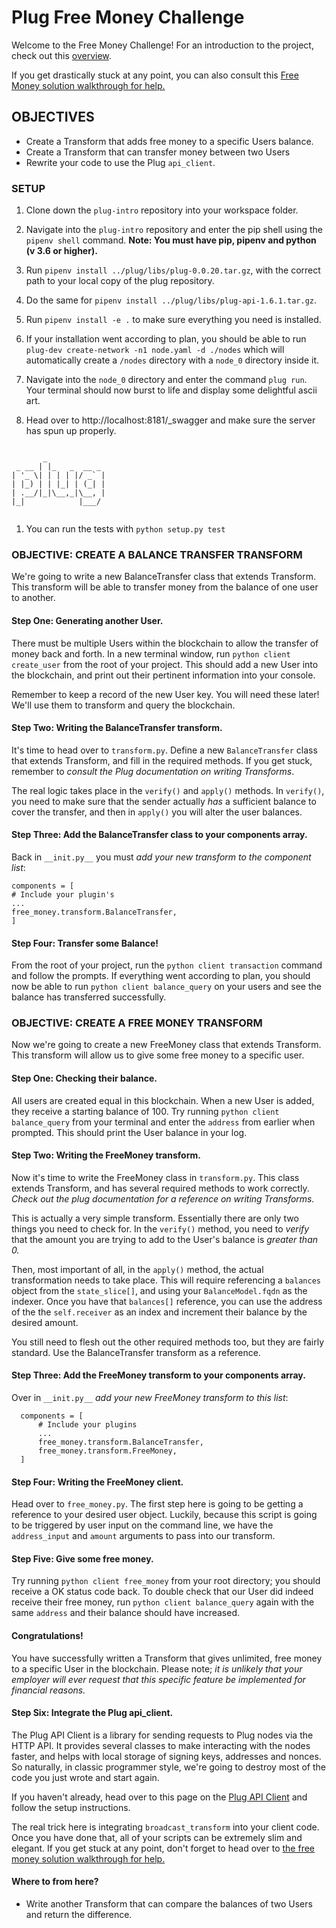 # Plug Free Money Challenge

Welcome to the Free Money Challenge! For an introduction to the project, check out this [overview](https://github.com/dev-academy-programme/plug-resources/blob/free-money-overview/segments/challenges/free-money-overview.md).

If you get drastically stuck at any point, you can also consult this [Free Money solution walkthrough for help.](https://github.com/dev-academy-programme/plug-resources/blob/free-money-overview/segments/challenges/free-money-solution.md)

## OBJECTIVES

- Create a Transform that adds free money to a specific Users balance.
- Create a Transform that can transfer money between two Users
- Rewrite your code to use the Plug `api_client`.

### SETUP

1. Clone down the `plug-intro` repository into your workspace folder.

1. Navigate into the `plug-intro` repository and enter the pip shell using the `pipenv shell` command.
**Note: You must have pip, pipenv and python (v 3.6 or higher).**

1. Run `pipenv install ../plug/libs/plug-0.0.20.tar.gz`, with the correct path to your local copy of the plug repository.

1. Do the same for `pipenv install ../plug/libs/plug-api-1.6.1.tar.gz`.

1. Run `pipenv install -e .` to make sure everything you need is installed.

1. If your installation went according to plan, you should be able to run `plug-dev create-network -n1 node.yaml -d ./nodes` which will automatically create a `/nodes` directory with a `node_0` directory inside it.

1. Navigate into the `node_0` directory and enter the command `plug run`. Your terminal should now burst to life and display some delightful ascii art.

1. Head over to http://localhost:8181/_swagger and make sure the server has spun up properly.

```

       _
 _ __ | |_   _  __ _
| '_ \| | | | |/ _` |
| |_) | | |_| | (_| |
| .__/|_|\__,_|\__, |
|_|            |___/   


```

1. You can run the tests with `python setup.py test`

### OBJECTIVE: CREATE A BALANCE TRANSFER TRANSFORM

We're going to write a new BalanceTransfer class that extends Transform. This transform will be able to transfer money from the balance of one user to another.

#### Step One: Generating another User.

There must be multiple Users within the blockchain to allow the transfer of money back and forth.
In a new terminal window, run `python client create_user` from the root of your project. This should add a new User into the blockchain, and print out their pertinent information into your console.

Remember to keep a record of the new User key. You will need these later! We'll use them to transform and query the blockchain.

#### Step Two: Writing the BalanceTransfer transform.

It's time to head over to `transform.py`. Define a new `BalanceTransfer` class that extends Transform, and fill in the required methods. If you get stuck, remember to _consult the Plug documentation on writing Transforms_.

The real logic takes place in the `verify()` and `apply()` methods. In `verify()`, you need to make sure that the sender actually _has_ a sufficient balance to cover the transfer, and then in `apply()` you will alter the user balances.

#### Step Three: Add the BalanceTransfer class to your components array.

Back in `__init.py__` you must _add your new transform to the component list_:

```
components = [
# Include your plugin's
...
free_money.transform.BalanceTransfer,
]
```

#### Step Four: Transfer some Balance!

From the root of your project, run the `python client transaction` command and follow the prompts. If everything went according to plan, you should now be able to run `python client balance_query` on your users and see the balance has transferred successfully.

### OBJECTIVE: CREATE A FREE MONEY TRANSFORM

Now we're going to create a new FreeMoney class that extends Transform. This transform will allow us to give some free money to a specific user.

#### Step One: Checking their balance.

All users are created equal in this blockchain. When a new User is added, they receive a starting balance of 100. Try running `python client balance_query` from your terminal and enter the `address` from earlier when prompted. This should print the User balance in your log.

#### Step Two: Writing the FreeMoney transform.

Now it's time to write the FreeMoney class in `transform.py`. This class extends Transform, and has several required methods to work correctly. *Check out the plug documentation for a reference on writing Transforms.*

This is actually a very simple transform. Essentially there are only two things you need to check for. In the `verify()` method, you need to _verify_ that the amount you are trying to add to the User's balance is _greater than 0._

Then, most important of all, in the `apply()` method, the actual transformation needs to take place. This will require referencing a `balances` object from the `state_slice[]`, and using your `BalanceModel.fqdn` as the indexer. Once you have that `balances[]` reference, you can use the address of the the `self.receiver` as an index and increment their balance by the desired amount.

You still need to flesh out the other required methods too, but they are fairly standard. Use the BalanceTransfer transform as a reference.

#### Step Three: Add the FreeMoney transform to your components array.

Over in `__init.py__` _add your new FreeMoney transform to this list_:

```
  components = [
      # Include your plugins
      ...
      free_money.transform.BalanceTransfer,
      free_money.transform.FreeMoney,
  ]
```

#### Step Four: Writing the FreeMoney client.

Head over to `free_money.py`. The first step here is going to be getting a reference to your desired user object. Luckily, because this script is going to be triggered by user input on the command line, we have the `address_input` and `amount` arguments to pass into our transform.

#### Step Five: Give some free money.

Try running `python client free_money` from your root directory; you should receive a OK status code back. To double check that our User did indeed receive their free money, run `python client balance_query` again with the same `address` and their balance should have increased.

#### Congratulations!

You have successfully written a Transform that gives unlimited, free money to a specific User in the blockchain. Please note; _it is unlikely that your employer will ever request that this specific feature be implemented for financial reasons._

#### Step Six: Integrate the Plug api_client.

The Plug API Client is a library for sending requests to Plug nodes via the HTTP API. It provides several classes to make interacting with the nodes faster, and helps with local storage of signing keys, addresses and nonces.
So naturally, in classic programmer style, we're going to destroy most of the code you just wrote and start again.

If you haven't already, head over to this page on the [Plug API Client](https://github.com/dev-academy-programme/plug-resources/blob/free-money-overview/segments/plug/api-client.md) and follow the setup instructions.

The real trick here is integrating `broadcast_transform` into your client code. Once you have done that, all of your scripts can be extremely slim and elegant. If you get stuck at any point, don't forget to head over to [the free money solution walkthrough for help.](https://github.com/dev-academy-programme/plug-resources/blob/free-money-overview/segments/challenges/free-money-solution.md)

#### Where to from here?

- Write another Transform that can compare the balances of two Users and return the difference.
